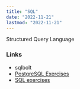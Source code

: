 ```yaml
---
title: "SQL"
date: "2022-11-21"
lastmod: "2022-11-21"
---
```


Structured Query Language

### Links
- sqlbolt
- [PostgreSQL Exercises](https://pgexercises.com/)
- [SQL exercises](https://www.sql-ex.ru/)